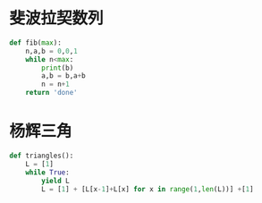 # 斐波拉契数列

```Python
def fib(max):
    n,a,b = 0,0,1
    while n<max:
        print(b)
        a,b = b,a+b
        n = n+1
    return 'done'
```

# 杨辉三角

```python
def triangles():
	L = [1]
	while True:
		yield L
		L = [1] + [L[x-1]+L[x] for x in range(1,len(L))] +[1]
```

